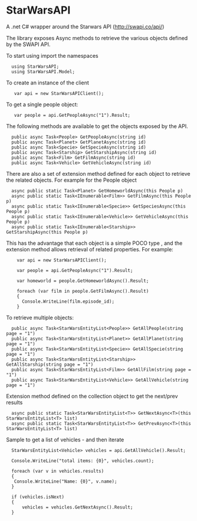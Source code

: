 # StarWarsAPI
A .net C# wrapper around the Starwars API (http://swapi.co/api/)

The library exposes Async methods to retrieve the various objects defined by the SWAPI API.

To start using import the namespaces

      using StarWarsAPI;
      using StarWarsAPI.Model;

To create an instance of the client 

       var api = new StarWarsAPIClient();

To get a single people object:

       var people = api.GetPeopleAsync("1").Result;

The following methods are available to get the objects exposed by the API.

      public async Task<People> GetPeopleAsync(string id)
      public async Task<Planet> GetPlanetAsync(string id)
      public async Task<Specie> GetSpecieAsync(string id)
      public async Task<Starship> GetStarshipAsync(string id)
      public async Task<Film> GetFilmAsync(string id)
      public async Task<Vehicle> GetVehicleAsync(string id)


There are also a set of extension method defined for each object to retrieve the related objects. 
For example for the People object

      async public static Task<Planet> GetHomeworldAsync(this People p)
      async public static Task<IEnumerable<Film>> GetFilmAsync(this People p)
      async public static Task<IEnumerable<Specie>> GetSpeciesAsync(this People p)
      async public static Task<IEnumerable<Vehicle>> GetVehicleAsync(this People p)
      async public static Task<IEnumerable<Starship>> GetStarshipAsync(this People p)


This has the advantage that each object is a simple POCO type , and the extension method allows retrieval of related properties.
For example:

        var api = new StarWarsAPIClient();
        
        var people = api.GetPeopleAsync("1").Result;
        
        var homeworld = people.GetHomeworldAsync().Result;
        
        foreach (var film in people.GetFilmAsync().Result)
        {
          Console.WriteLine(film.episode_id);
        }

To retrieve multiple objects:

      public async Task<StarWarsEntityList<People>> GetAllPeople(string page = "1")
      public async Task<StarWarsEntityList<Planet>> GetAllPlanet(string page = "1")
      public async Task<StarWarsEntityList<Specie>> GetAllSpecie(string page = "1")
      public async Task<StarWarsEntityList<Starship>> GetAllStarship(string page = "1")
      public async Task<StarWarsEntityList<Film>> GetAllFilm(string page = "1")
      public async Task<StarWarsEntityList<Vehicle>> GetAllVehicle(string page = "1")

Extension method defined on the collection object to get the next/prev results

      async public static Task<StarWarsEntityList<T>> GetNextAsync<T>(this StarWarsEntityList<T> list)
      async public static Task<StarWarsEntityList<T>> GetPrevAsync<T>(this StarWarsEntityList<T> list)

Sample to get a list of vehicles - and then iterate

      StarWarsEntityList<Vehicle> vehicles = api.GetAllVehicle().Result;
      
      Console.WriteLine("total items: {0}", vehicles.count);
      
      foreach (var v in vehicles.results)
      {
       Console.WriteLine("Name: {0}", v.name);
      }
      
      if (vehicles.isNext)
      {
          vehicles = vehicles.GetNextAsync().Result;
      }





